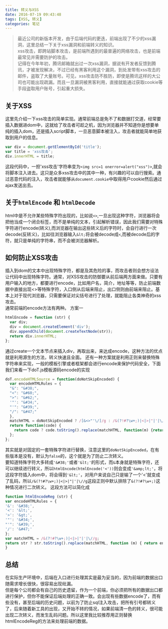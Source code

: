 ```yaml
---
title: 转义与XSS
date: 2016-07-19 09:43:48
tags: [XSS, 转义]
categories: 笔记
---
```

> 最近公司的新版本开发，由于后端代码的更迭，前端出现了不少的xss漏洞，这里总结一下关于xss漏洞和前端转义的知识。  
xss攻击，即跨站脚本攻击，是前端所遇到的最普遍的网络攻击，也是前端最常见并需要防护的攻击。  
记得在今年年初，腾讯邮箱就出过一次xss漏洞，据说有开发者反馈到腾讯，才被发现解决，不过已经有黑客利用这个漏洞，到处发带有xss攻击的邮件，盗取了大量账号。可见，xss攻击防不胜防，即使是腾讯这样的大公司也可能出现疏漏。而且一旦漏洞被黑客利用，直接就能通过获取cookie等手段盗取用户账号，引起重大损失。  

## 关于XSS   
这里先介绍一下xss攻击的简单实现。通常前端总是免不了和数据打交道，经常要插入数据进dom中，这就给了攻击者可趁之机，因为浏览器并不知道你是想要单纯的插入dom，还是插入script脚本，一旦恶意脚本被注入，攻击者就能简单地获取到用户的信息。  
```js
var div = document.getElementById('title');
var title = 'xss攻击';
div.innerHTML = title;
```
这段代码中，一担'xss攻击'字符串变为`<img src=1 onerror=alert("xss")>`,就会将脚本注入进去。这只是众多xss攻击中的其中一种，有兴趣的可以自行搜索。通过恶意代码的注入，攻击者就能够从`document.cookie`中取得用户cookie然后通过ajax发送出去。  
## 关于`htmlEncode` 和 `htmlDecode`  
html中是不允许某些特殊字符出现的，比如说`<>`,一旦出现这种字符，浏览器将会把他当成一个闭合标签，而不是单纯的文本，引起解析错误，因此我们需要对特殊字符进行encode(转义),而浏览器在输出这些转义后的字符时，会自行进行一次decode(反转义)，比如往浏览器输入`&lt;`将会被decode成`<`,而被decode后的字符，就只是单纯的字符串，而不会被浏览器解析。  
## 如何防止XSS攻击   
插入到dom的文本中出现特殊字符，都是及其危险的事，而攻击者则会想方设法让代码中出现特殊字符。通常，对XSS攻击的防御要从前后端两方面来做。只要有用户输入的地方，都要进行encode，比如用户名，简介，地址等等，防止前端数据中直接出现<>等特殊字符，入口侧从后端来阻止，出口侧则由前端来阻止。基本上对于现代浏览器，只需要保证对尖括号进行了处理，就能阻止各类神奇的xss攻击。  
通常前端的encode方法有两种。 
方案一
```js
htmlEncode = function (str) {
  var div;
  div = document.createElement('div');
  div.appendChild(document.createTextNode(str));
  return div.innerHTML;
};
```
通过create一个文本节点来插入div，再取出来，来达成encode，这种方法的优点就是利用源生的方法，转义快速且全面。
还有一种方案就是利用正则来替换特殊字符串来实现，一般的模板引擎或者框架都会进行encode来保护代码安全，下面我们来看一下doT.js模板源码encode的实现
```js
doT.encodeHTMLSource = function(doNotSkipEncoded) {
  var encodeHTMLRules = { 
  "&": "&#38;", 
  "<": "&#60;",
  ">": "&#62;",
  '"': "&#34;",
  "'": "&#39;",
  "/": "&#47;"
  },
  matchHTML = doNotSkipEncoded ? /[&<>"'\/]/g : /&(?!#?\w+;)|<|>|"|'|\//g;
  return function(code) {
    return code ? code.toString().replace(matchHTML, function(m) {return encodeHTMLRules[m] || m;}) : "";
  };
};
```
其实就是对固定的一套特殊字符进行替换，注意这里的`doNotSkipEncoded`，在有些版本是没有，默认为`false`的，这个就是为了防止二次转义。  
要知道特殊字符大多转成`'&#38;'`或者`'&lt;'`的形式，而`&`本身就是特殊字符，还可以继续进行转义，所以`htmlEncode(htmlEncode('<'))`则会变成`'&amp;lt;'`，将这段字符插入dom中，将会得到`'&lt;'`，对用户来说自己只是输了一个'<'就变成了乱码，所以`/&(?!#?\w+;)|<|>|"|'|\//g`这段正则中默认排除了`&(?!#?\w+;)`这种情况进行二次转义。
这段方法可以简化成
```js
function htmlEncodeReg (str) {
var encodeHTMLRules = {
'&': '&#38;',
'<': '&lt;',
'>': '&gt;',
'"': '&#34;',
"'": '&#39;',
'/': '&#47;'
};
var matchHTML = /&(?!#?\w+;)|<|>|"|'|\//g;
return str ? str.toString().replace(matchHTML, function (m) { return encodeHTMLRules[m] || m; }) : '';
}
```
## 总结
在实际生产环境中，后端在入口进行处理其实是最为妥当的，因为前端的数据出口随需求增长很快，很容易出现纰漏。  
但是每个公司都会有自己的历史遗留，作为一个前端，你必须把所有的数据出口都进行保护，但你不能保证后端处理的正确一致。会出现有些数据encode了，而有些没有，甚至后端的历史问题，以前为了防止sql注入攻击，把所有引号都转义了，后来随着新工具的出现，又开始不转的情况，如果前端清一色的转义，很可能出现二次转义，而发生乱码问题。所以这里我比较推荐用正则替换htmlEncodeReg的方法来处理前端的数据。
